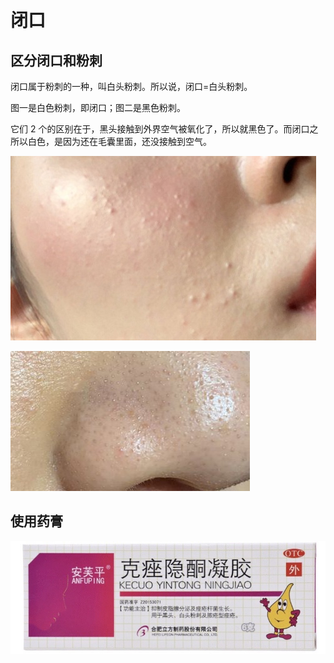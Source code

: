 # 闭口

## 区分闭口和粉刺

闭口属于粉刺的一种，叫白头粉刺。所以说，闭口=白头粉刺。

图一是白色粉刺，即闭口；图二是黑色粉刺。

它们 2 个的区别在于，黑头接触到外界空气被氧化了，所以就黑色了。而闭口之所以白色，是因为还在毛囊里面，还没接触到空气。

![白头粉刺](./images/v2-35ba78548becfa639a8e582f633d0eef_r.jpg)

![黑色粉刺](./images/v2-84ea8fcfda3bc6742124f38f0592f899_720w.jpg)

## 使用药膏

![克痤隐酮凝胶](./images/Lark20200817-105428.jpeg)

